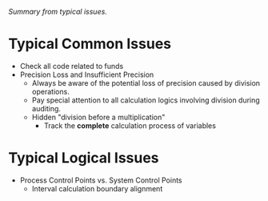 *Summary from typical issues.*
# Typical Common Issues

- Check all code related to funds
- Precision Loss and  Insufficient Precision
	- Always be aware of the potential loss of precision caused by division operations.
	- Pay special attention to all calculation logics involving division during auditing.
	- Hidden "division before a multiplication"
		- Track the **complete** calculation process of variables

# Typical Logical Issues

- Process Control Points vs. System Control Points
	- Interval calculation boundary alignment